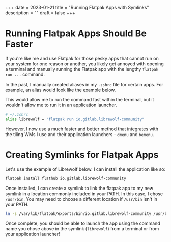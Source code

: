 +++
date = 2023-01-21
title = "Running Flatpak Apps with Symlinks"
description = ""
draft = false
+++

# Running Flatpak Apps Should Be Faster

If you\'re like me and use Flatpak for those pesky apps that cannot run
on your system for one reason or another, you likely get annoyed with
opening a terminal and manually running the Flatpak app with the lengthy
`flatpak run ...` command.

In the past, I manually created aliases in my `.zshrc` file
for certain apps. For example, an alias would look like the example
below.

This would allow me to run the command fast within the terminal, but it
wouldn\'t allow me to run it in an application launcher.

```sh
# ~/.zshrc
alias librewolf = "flatpak run io.gitlab.librewolf-community"
```

However, I now use a much faster and better method that integrates with
the tiling WMs I use and their application launchers -
`dmenu` and `bemenu`.

# Creating Symlinks for Flatpak Apps

Let\'s use the example of Librewolf below. I can install the application
like so:

```sh
flatpak install flathub io.gitlab.librewolf-community
```

Once installed, I can create a symlink to link the flatpak app to my new
symlink in a location commonly included in your PATH. In this case, I
chose `/usr/bin`. You may need to choose a different location
if `/usr/bin` isn\'t in your PATH.

```sh
ln -s /var/lib/flatpak/exports/bin/io.gitlab.librewolf-community /usr/bin/librewolf
```

Once complete, you should be able to launch the app using the command
name you chose above in the symlink (`librewolf`) from a
terminal or from your application launcher!
